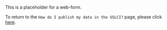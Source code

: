 This is a placeholder for a web-form.

To return to the `How do I publish my data in the USLCI?` page, please click [here](https://github.com/uslci-admin/private-uslci-content/docs/submission_handbook/02-how-to-publish-in-the-uslci.md).
